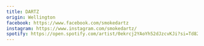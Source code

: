 ```yaml
---
title: DARTZ
origin: Wellington
facebook: https://www.facebook.com/smokedartz
instagram: https://www.instagram.com/smokedartz/
spotify: https://open.spotify.com/artist/0ekrcj2YAoYh52dJzcvKJi?si=Td82VX_jQvyF_C3vstO_kg
---
```

